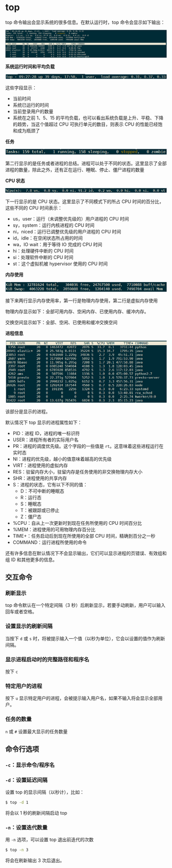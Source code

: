 # top

top 命令输出会显示系统的很多信息。在默认运行时，top 命令会显示如下输出：

![image-20200407092625451](./images/image-20200407092625451.png)

**系统运行时间和平均负载**

![image-20200407092745572](./images/image-20200407092745572.png)

这些字段显示：

- 当前时间
- 系统已运行的时间
- 当前登录用户的数量
- 系统在之前 1、5、15 的平均负载，也可以看出系统负载是上升、平稳、下降的趋势，当这个值超过 CPU 可执行单元的数目，则表示 CPU 的性能已经饱和成为瓶颈了

**任务**

![image-20200407093406610](./images/image-20200407093406610.png)

第二行显示的是任务或者进程的总结。进程可以处于不同的状态。这里显示了全部进程的数量，除此之外，还有正在运行、睡眠、停止、僵尸进程的数量

**CPU 状态**

![image-20200407094049766](./images/image-20200407094049766.png)

下一行显示的是 CPU 状态。这里显示了不同模式下的所占 CPU 时间的百分比，这些不同的 CPU 时间表示：

- us，user：运行（未调整优先级的）用户进程的 CPU 时间
- sy，system：运行内核进程的 CPU 时间
- ni，niced：运行已调整优先级的用户进程的 CPU 时间
- id，idle：在空闲状态所占用的时间
- wa，IO wait：用于等待 IO 完成的 CPU 时间
- hi：处理硬件中断的 CPU 时间
- si：处理软件中断的 CPU 时间
- st：这个虚拟机被 hypervisor 使用的 CPU 时间

**内存使用**

![image-20200407094822319](./images/image-20200407094822319.png)

接下来两行显示内存使用率，第一行是物理内存使用，第二行是虚拟内存使用

物理内存显示如下：全部可用内存、空闲内存、已使用内存、缓冲内存。

交换空间显示如下：全部、空闲、已使用和缓冲交换空间

**进程信息**

![image-20200407095227491](./images/image-20200407095227491.png)

该部分是显示的进程。

默认情况下 top 显示的进程属性如下：

- PID：进程 ID，进程的唯一标识符
- USER：进程所有者的实际用户名
- PR：进程的调度优先级。这个字段的一些值是 `rt`。这意味着这些进程运行在实时态
- NI：进程的优先级，越小的值意味着越高的优先级
- VIRT：进程使用的虚拟内存
- RES：驻留内存大小，驻留内存是任务使用的非交换物理内存大小
- SHR：进程使用的共享内存
- S：进程的状态，它有以下不同的值：
  - D：不可中断的睡眠态
  - R：运行态
  - S：睡眠态
  - T：被跟踪或已停止
  - Z：僵尸态
- %CPU：自从上一次更新时到现在任务所使用的 CPU 时间百分比
- %MEM：进程使用的可用物理内存百分比
- TIME+：任务启动后到现在所使用的全部 CPU 时间，精确到百分之一秒
- COMMAND：运行进程所使用的命令

还有许多信息在默认情况下不会显示输出，它们可以显示进程的页错误、有效组和组 ID 和其他更多的信息。

## 交互命令

### 刷新显示

top 命令默认在一个特定间隔（3 秒）后刷新显示，若要手动刷新，用户可以输入回车或者空格。

### 设置显示的刷新间隔

当按下 `d` 或 `s` 时，将被提示输入一个值（以秒为单位），它会以设置的值作为刷新间隔。

### 显示进程启动时的完整路径和程序名

按下 `c`

### 特定用户的进程

按下 `u` 显示特定用户的进程，会被提示输入用户名，如果不输入将会显示全部用户。 

### 任务的数量

`n` 或 `#` 设置最大显示的任务数量

## 命令行选项

### `-c`：显示命令/程序名

### `-d`：设置延迟间隔

设置 top 的显示间隔（以秒计），比如：

```sh
$ top -d 1
```

将会以 1 秒的刷新间隔启动 top

### `-n`：设置迭代数量

用 `-n` 选项，可以设置 top 退出前迭代的次数

```sh
$ top -n 3
```

将会在刷新输出 3 次后退出。
